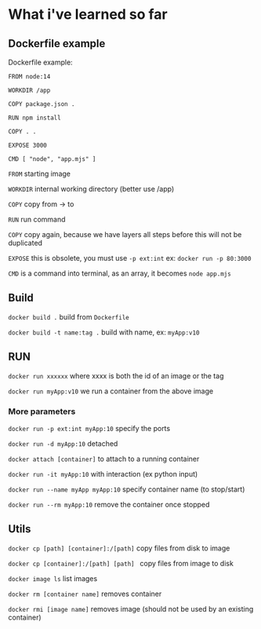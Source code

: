 # What i've learned so far

## Dockerfile example

Dockerfile example: 

```
FROM node:14

WORKDIR /app

COPY package.json .

RUN npm install

COPY . .

EXPOSE 3000

CMD [ "node", "app.mjs" ]
```

`FROM` starting image

`WORKDIR` internal working directory (better use /app)

`COPY` copy from -> to

`RUN` run command

`COPY` copy again, because we have layers all steps before this will not be duplicated

`EXPOSE` this is obsolete, you must use `-p ext:int` ex: `docker run -p 80:3000`

`CMD` is a command into terminal, as an array, it becomes `node app.mjs` 

## Build

`docker build .` build from `Dockerfile`

`docker build -t name:tag .` build with name, ex: `myApp:v10`

## RUN

`docker run xxxxxx` where xxxx is both the id of an image or the tag

`docker run myApp:v10` we run a container from the above image

### More parameters

`docker run -p ext:int myApp:10` specify the ports

`docker run -d myApp:10` detached

`docker attach [container]` to attach to a running container

`docker run -it myApp:10` with interaction (ex python input)

`docker run --name myApp myApp:10` specify container name (to stop/start)

`docker run --rm myApp:10` remove the container once stopped

## Utils

`docker cp [path] [container]:/[path]` copy files from disk to image

`docker cp [container]:/[path] [path] ` copy files from image to disk

`docker image ls` list images

`docker rm [container name]` removes container

`docker rmi [image name]` removes image (should not be used by an existing container)